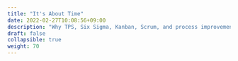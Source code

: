 ```yaml
---
title: "It's About Time"
date: 2022-02-27T10:08:56+09:00
description: "Why TPS, Six Sigma, Kanban, Scrum, and process improvements from other industries fail for software development."
draft: false
collapsible: true
weight: 70
---
```

